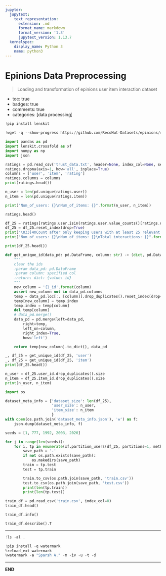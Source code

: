 ```yaml
---
jupyter:
  jupytext:
    text_representation:
      extension: .md
      format_name: markdown
      format_version: '1.3'
      jupytext_version: 1.13.7
  kernelspec:
    display_name: Python 3
    name: python3
---
```


<!-- #region id="pej35mf5F4Rj" -->
# Epinions Data Preprocessing
> Loading and transformation of epinions user item interaction dataset

- toc: true
- badges: true
- comments: true
- categories: [data processing]
<!-- #endregion -->

```python id="ErXSaQ9RGWV_"
!pip install lenskit
```

```python colab={"base_uri": "https://localhost:8080/"} id="hTa3ROMZGeYW" outputId="a1962f18-7bdf-49b5-8581-8948ddf4cf72"
!wget -q --show-progress https://github.com/RecoHut-Datasets/epinions/raw/v1/trust_data.txt
```

```python id="aOkn7m2pGod4"
import pandas as pd
import lenskit.crossfold as xf
import numpy as np
import json
```

```python id="id3lZcQXGyKY" colab={"base_uri": "https://localhost:8080/"} outputId="4afd4a84-9086-4292-85f9-576e5b8c5bef"
ratings = pd.read_csv('trust_data.txt', header=None, index_col=None, sep=' ')
ratings.dropna(axis=1, how='all', inplace=True) 
columns = ['user', 'item', 'rating']
ratings.columns = columns
print(ratings.head())
```

```python colab={"base_uri": "https://localhost:8080/"} id="lnHJJIXLG7jd" outputId="eac78cb0-e56e-4678-bdfc-ed80b339fc5c"
n_user = len(pd.unique(ratings.user))
n_item = len(pd.unique(ratings.item))

print("Num_of_users: {}\nNum_of_items: {}".format(n_user, n_item))
```

```python colab={"base_uri": "https://localhost:8080/", "height": 206} id="qWH3j4SNPTTI" outputId="cf883704-3777-4ceb-e260-1b79bee9a14d"
ratings.head()
```

```python colab={"base_uri": "https://localhost:8080/"} id="LsdLwUbUIcrV" outputId="0f667bfd-f457-4429-9014-c0f298bf8df5"
df_25 = ratings[ratings.user.isin(ratings.user.value_counts()[ratings.user.value_counts() >= 25].index)]
df_25 = df_25.reset_index(drop=True)
print("\033[4mCount after only keeping users with at least 25 relevant interactions\033[0m")
print("Num_of_users: {}\nNum_of_items: {}\nTotal_interactions: {}".format(len(pd.unique(df_25.user)), len(pd.unique(df_25.item)), len(df_25)))
```

```python colab={"base_uri": "https://localhost:8080/"} id="qASWgDMHPFeK" outputId="5535886d-5faf-49cf-bad2-c1d17a88adbf"
print(df_25.head())
```

```python id="vIIkD0GBJMfE"
def get_unique_id(data_pd: pd.DataFrame, column: str) -> (dict, pd.DataFrame):
	"""
	clear the ids
	:param data_pd: pd.DataFrame 
	:param column: specified col
	:return: dict: {value: id}
	"""
	new_column = '{}_id'.format(column)
	assert new_column not in data_pd.columns
	temp = data_pd.loc[:, [column]].drop_duplicates().reset_index(drop=True)
	temp[new_column] = temp.index
	temp.index = temp[column]
	del temp[column]
	# data_pd.merge()
	data_pd = pd.merge(left=data_pd,
		right=temp,
		left_on=column,
		right_index=True,
		how='left')

	return temp[new_column].to_dict(), data_pd
```

```python id="FtaemIZSJf-2" colab={"base_uri": "https://localhost:8080/"} outputId="42fb51df-ee68-4ad7-db81-4b8ac5e8add2"
_, df_25 = get_unique_id(df_25, 'user')
_, df_25 = get_unique_id(df_25, 'item')
print(df_25.head())
```

```python colab={"base_uri": "https://localhost:8080/"} id="-HPTdD6dJg0C" outputId="e814e61d-9e09-4039-d462-008b0adea60a"
n_user = df_25.user_id.drop_duplicates().size
n_item = df_25.item_id.drop_duplicates().size
print(n_user, n_item)
```

```python id="QAIOH1exJgxf"
import os

dataset_meta_info = {'dataset_size': len(df_25),
                     'user_size': n_user,
                     'item_size': n_item
                     }
with open(os.path.join('dataset_meta_info.json'), 'w') as f:
	json.dump(dataset_meta_info, f) 
```

```python colab={"base_uri": "https://localhost:8080/"} id="QhpdSqNCJgu9" outputId="15cd2ccf-167b-40cc-f41d-5c4fc7acb13a"
seeds = [1, 777, 1992, 2003, 2020]

for j in range(len(seeds)):
	for i, tp in enumerate(xf.partition_users(df_25, partitions=1, method=xf.SampleN(20), rng_spec=seeds[j])):
		save_path = '.'
		if not os.path.exists(save_path):
			os.makedirs(save_path)
		train = tp.test
		test = tp.train

		train.to_csv(os.path.join(save_path, 'train.csv'))
		test.to_csv(os.path.join(save_path, 'test.csv'))
		print(len(tp.train))
		print(len(tp.test))
```

```python colab={"base_uri": "https://localhost:8080/", "height": 206} id="JkWsWld0LArn" outputId="f0dd0cae-f48d-451f-89a1-6f901f1e10e8"
train_df = pd.read_csv('train.csv', index_col=0)
train_df.head()
```

```python colab={"base_uri": "https://localhost:8080/"} id="7TS-BvKDLAoh" outputId="354d9c3c-f00d-40f5-a5d5-2274e7ac53cd"
train_df.info()
```

```python colab={"base_uri": "https://localhost:8080/", "height": 206} id="iEe13D6ALAlS" outputId="ecb1b33e-450b-4da6-b4fa-be874b706ca7"
train_df.describe().T
```

<!-- #region id="BIyZZlffKTpy" -->
---
<!-- #endregion -->

```python colab={"base_uri": "https://localhost:8080/"} id="x1bfRShBKU-l" outputId="5c570644-2391-4113-cc8f-b1bf13fc91c2"
!ls -al .
```

```python colab={"base_uri": "https://localhost:8080/"} id="uFongZU4KTp2" outputId="efcf3245-3866-4fd8-82ae-fc40b0273419"
!pip install -q watermark
%reload_ext watermark
%watermark -a "Sparsh A." -m -iv -u -t -d
```

<!-- #region id="O1HWMD6TKTp4" -->
---
<!-- #endregion -->

<!-- #region id="t5RatZHVKTp5" -->
**END**
<!-- #endregion -->
